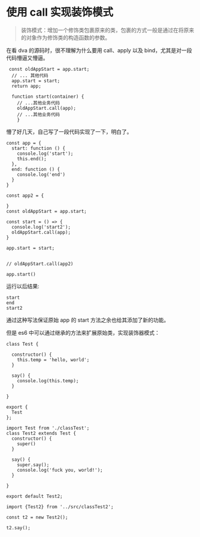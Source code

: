 # 使用 call 实现装饰模式

>装饰模式：增加一个修饰类包裹原来的类，包裹的方式一般是通过在将原来的对象作为修饰类的构造函数的参数。

在看 dva 的源码时，很不理解为什么要用 call、apply 以及 bind，尤其是对一段代码懵逼又懵逼。

```
 const oldAppStart = app.start;
  // ... 其他代码
  app.start = start;
  return app;

  function start(container) {
    // ...其他业务代码
    oldAppStart.call(app);
    // ...其他业务代码
    }
```
 
懵了好几天，自己写了一段代码实现了一下，明白了。

```
const app = {
  start: function () {
    console.log('start');
    this.end();
  },
  end: function () {
    console.log('end')
  }
}

const app2 = {

}
const oldAppStart = app.start;

const start = () => {
  console.log('start2');
  oldAppStart.call(app);
}

app.start = start;


// oldAppStart.call(app2)

app.start()
```

运行以后结果:

```
start
end
start2
```

通过这种写法保证原始 app 的 start 方法之余也给其添加了新的功能。

但是 es6 中可以通过继承的方法来扩展原始类，实现装饰器模式：

```
class Test {

  constructor() {
    this.temp = 'hello, world';
  }

  say() {
    console.log(this.temp);
  }

}

export {
  Test
};
```
```
import Test from './classTest';
class Test2 extends Test {
  constructor() {
    super()
  }

  say() {
    super.say();
    console.log('fuck you, world!');
  }

}

export default Test2;
```
```
import {Test2} from '../src/classTest2';

const t2 = new Test2();

t2.say();
```
